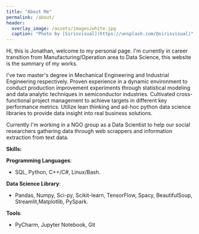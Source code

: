 ```yaml
---
title: "About Me"
permalink: /about/
header:
  overlay_image: /assets/images/white.jpg
  caption: "Photo by [Sirisvisual](https://unsplash.com/@sirisvisual)"
---
```

 Hi, this is Jonathan, welcome to my personal page. I'm currently in career transition from Manufacturing/Operation area to Data Science, this website is the summary of my works.
 
 I've two master's degree in Mechanical Engineering and Industrial Engineering respectively. Proven experience in a dynamic environment to conduct production improvement experiments through statistical modeling and data analytic techniques in semiconductor industries.
 Cultivated cross-functional project management to achieve targets in different key performance metrics. Utilize lean thinking and ad-hoc python data science libraries to provide data insight into real business solutions.  
 
 Currently I'm working in a NGO group as a Data Scientist to help our social researchers gathering data through web scrappers and information extraction from text data.
 
 __Skills:__

 __Programming Languages__: 

   - SQL, Python, C++/C#, Linux/Bash.

 __Data Science Library__: 

   - Pandas, Numpy, Sci-py, Scikit-learn, TensorFlow, Spacy, BeautifulSoup, Streamlit,Matplotlib, PySpark.

 __Tools__: 
 
   - PyCharm, Jupyter Notebook, Git

 
 
 
 
 